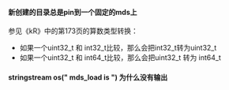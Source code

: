 #### 新创建的目录总是pin到一个固定的mds上

参见《kR》中的第173页的算数类型转换： 

* 如果一个uint32_t 和 int32_t比较，那么会把int32_t转为uint32_t  
* 如果一个uint32_t 和 int64_t比较，那么会把uint32_t 转为 int64_t  

  
#### stringstream os(" mds_load is ") 为什么没有输出

